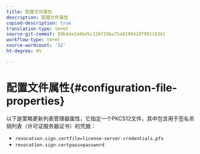 ```yaml
---
title: 配置文件属性
description: 配置文件属性
copied-description: true
translation-type: tm+mt
source-git-commit: 89bdda1d4bd5c126f19ba75a819942df901183d1
workflow-type: tm+mt
source-wordcount: '32'
ht-degree: 0%

---
```



# 配置文件属性{#configuration-file-properties}

以下是策略更新列表管理器属性，它指定一个PKCS12文件，其中包含用于签名吊销列表（许可证服务器证书）的凭据：

* `revocation.sign.certfile=license-server-credentials.pfx`
* `revocation.sign.certpass=password`

